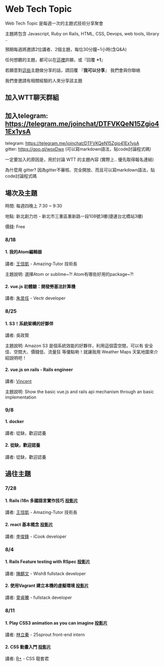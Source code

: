 # Web Tech Topic

Web Tech Topic 是每週一次的主題式技術分享聚會

主題將包含 Javascript, Ruby on Rails, HTML, CSS, Devops, web tools, library .. 

預期每週將邀請2位講者、2個主題，每位30分鐘~1小時(含Q&A)

任何想聽的主題，都可以在[這裡](https://github.com/amazing-tutor/web-tutor-on-thursday/issues)許願，或『回覆 __+1__』

若願意對[這些](https://github.com/amazing-tutor/web-tutor-on-thursday/issues)主題做分享的話，請回覆 『__我可以分享__』 我們會與你聯絡

我們會邀請有相關經驗的人來分享該主題

## 加入WTT聊天群組

## 加入telegram: https://telegram.me/joinchat/DTFVKQeN15Zgio41Ex1ysA

telegram: https://telegram.me/joinchat/DTFVKQeN15Zgio41Ex1ysA  
gitter: https://goo.gl/woxDwx  (可以寫markdown語法，貼code討論程式碼)

一定要加入的原因是，用於討論 WTT 的主題內容 (實際上.. 優先取得報名連結)

為什麼用 gitter? 因為gitter不審核、完全開放、而且可以寫markdown語法，貼code討論程式碼

## 場次及主題
時間: 每週四晚上 7:30 ~ 9:30

地點: 新北創力坊 - 新北市三重區重新路一段108號3樓(捷運台北橋站3樓)

價錢: Free
 
### 8/18

#### __1. 我的Atom編輯器__
  講者: [王信凱](github.com/jcsky) - Amazing-Tutor 技術長
  
  主題說明: 選擇Atom or sublime~?! Atom有哪些好用的package~?!
  

#### __2. vue.js 初體驗：開發勞基法計算機__
  講者: [朱昱任](https://github.com/yurenju) - Vectr developer
 
### 8/25

#### __1. S3！系統架構的好夥伴__
  講者: 吳政賢
  
  主題說明: Amazon S3 是個系統效能的好夥伴，利用這個雲空間，可以有 安全佳、空間大、價錢低、流量狂 等優點喲！就讓我用 Weather Maps 天氣地圖來介紹說明吧！
  
#### __2. vue.js on rails - Rails engineer__
  講者: [Vincent](https://github.com/GoodVincentTu)

  主題說明: Show the basic vue.js and rails api mechanism through an basic implementation

### 9/8


#### __1. docker__
  講者: 從缺，歡迎認養
  
#### __2. 從缺，歡迎認養__
  講者: 從缺，歡迎認養


## 過往主題

### 7/28

#### __1. Rails i18n 多國語言實作技巧__ [投影片](https://hackmd.io/p/HJarJWGd#/)
  講者: [王信凱](github.com/jcsky) - Amazing-Tutor 技術長
  
#### __2. react 基本概念__ [投影片](http://frozenfung.herokuapp.com/react-intro)
  講者: [李俊鋒](https://github.com/frozenfung) - iCook developer

### 8/4 

#### __1. Rails Feature testing with RSpec__ [投影片](https://github.com/amazing-tutor/web-tutor-on-thursday/blob/master/slider/RSpec%20in%20WTT-02.pdf)
  講者: [陳麒文](https://www.facebook.com/chiwenchen.tw?fref=ts) - Wish8 fullstack developer

#### __2. 使用Vagrant 建立本機的虛擬環境__ [投影片](http://www.slideshare.net/TungKai/wtt-vagrant-tutorial)
  講者: [童睿騰](https://github.com/jamestong10) - fullstack developer
 
### 8/11

#### __1. Play CSS3 animation as you can imagine__ [投影片](http://slides.com/lichin/animation_button)
  講者: [林立秦](https://www.facebook.com/profile.php?id=100000377206811) - 25sprout front-end intern

#### __2. CSS 動畫入門__ [投影片](https://hackmd.io/p/SJAl7UPY)
  講者: [R+](https://github.com/Rplus) - CSS 龍套君

